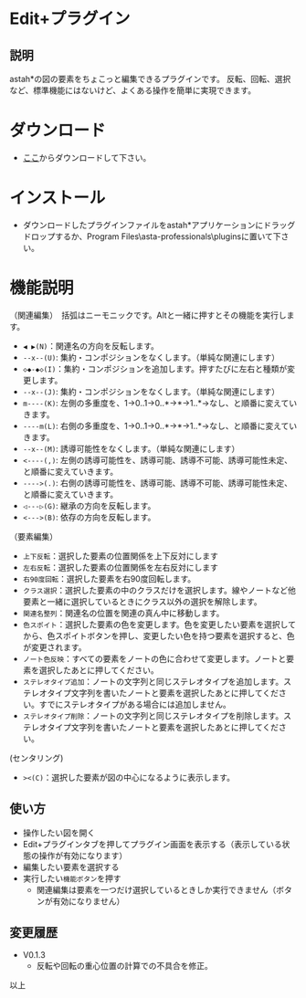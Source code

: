# Edit+プラグイン

## 説明
astah*の図の要素をちょこっと編集できるプラグインです。
反転、回転、選択など、標準機能にはないけど、よくある操作を簡単に実現できます。

# ダウンロード
- [ここ](https://github.com/snytng/editplus/releases/download/V0.1.3/editplus-0.1.3.jar)からダウンロードして下さい。

# インストール
- ダウンロードしたプラグインファイルをastah*アプリケーションにドラッグドロップするか、Program Files\asta-professionals\pluginsに置いて下さい。

# 機能説明
（関連編集）　括弧はニーモニックです。Altと一緒に押すとその機能を実行します。
- `◀ ▶(N)`：関連名の方向を反転します。
- `--x--(U)`: 集約・コンポジションをなくします。（単純な関連にします）
- `◇◆-◆◇(I)`：集約・コンポジションを追加します。押すたびに左右と種類が変更します。
- `--x--(J)`: 集約・コンポジションをなくします。（単純な関連にします）
- `m----(K)`: 左側の多重度を、1→0..1→0..\*→\*→1..\*→なし、と順番に変えていきます。
- `----m(L)`: 右側の多重度を、1→0..1→0..\*→\*→1..\*→なし、と順番に変えていきます。
- `--x--(M)`: 誘導可能性をなくします。（単純な関連にします）
- `<----(,)`: 左側の誘導可能性を、誘導可能、誘導不可能、誘導可能性未定、と順番に変えていきます。
- `---->(.)`: 右側の誘導可能性を、誘導可能、誘導不可能、誘導可能性未定、と順番に変えていきます。
- `◁---▷(G)`: 継承の方向を反転します。
- `<--->(B)`: 依存の方向を反転します。

（要素編集）
- `上下反転`：選択した要素の位置関係を上下反対にします
- `左右反転`：選択した要素の位置関係を左右反対にします
- `右90度回転`：選択した要素を右90度回転します。
- `クラス選択`：選択した要素の中のクラスだけを選択します。線やノートなど他要素と一緒に選択しているときにクラス以外の選択を解除します。
- `関連名整列`：関連名の位置を関連の真ん中に移動します。
- `色スポイト`：選択した要素の色を変更します。色を変更したい要素を選択してから、色スポイトボタンを押し、変更したい色を持つ要素を選択すると、色が変更されます。
- `ノート色反映`：すべての要素をノートの色に合わせて変更します。ノートと要素を選択したあとに押してください。
- `ステレオタイプ追加`：ノートの文字列と同じステレオタイプを追加します。ステレオタイプ文字列を書いたノートと要素を選択したあとに押してください。すでにステレオタイプがある場合には追加しません。
- `ステレオタイプ削除`：ノートの文字列と同じステレオタイプを削除します。ステレオタイプ文字列を書いたノートと要素を選択したあとに押してください。

(センタリング)
- `><(C)`：選択した要素が図の中心になるように表示します。

## 使い方
- 操作したい図を開く
- Edit+プラグインタブを押してプラグイン画面を表示する（表示している状態の操作が有効になります）
- 編集したい要素を選択する
- 実行したい`機能ボタン`を押す
    - 関連編集は要素を一つだけ選択しているときしか実行できません（ボタンが有効になりません）

## 変更履歴
- V0.1.3
  - 反転や回転の重心位置の計算での不具合を修正。

以上
